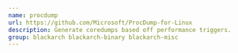 ```yaml
---
name: procdump
url: https://github.com/Microsoft/ProcDump-for-Linux
description: Generate coredumps based off performance triggers.
group: blackarch blackarch-binary blackarch-misc
---
```

